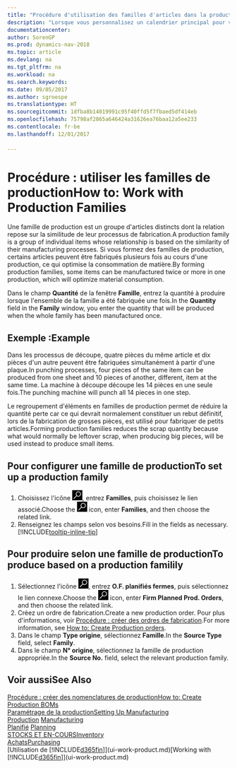 ```yaml
---
title: "Procédure d'utilisation des familles d'articles dans la production"
description: "Lorsque vous personnalisez un calendrier principal pour votre société ou pour l'un de ses partenaires commerciaux, votre tâche consiste essentiellement à modifier le statut des jours ouvrés et chômés."
documentationcenter: 
author: SorenGP
ms.prod: dynamics-nav-2018
ms.topic: article
ms.devlang: na
ms.tgt_pltfrm: na
ms.workload: na
ms.search.keywords: 
ms.date: 09/05/2017
ms.author: sgroespe
ms.translationtype: HT
ms.sourcegitcommit: 1dfba8b14019991c95f40ffd5f7fbaed5df414eb
ms.openlocfilehash: 75798af2865a646424a31626ea76baa12a5ee233
ms.contentlocale: fr-be
ms.lasthandoff: 12/01/2017

---
```

# <a name="how-to-work-with-production-families"></a><span data-ttu-id="723fc-103">Procédure : utiliser les familles de production</span><span class="sxs-lookup"><span data-stu-id="723fc-103">How to: Work with Production Families</span></span>
<span data-ttu-id="723fc-104">Une famille de production est un groupe d'articles distincts dont la relation repose sur la similitude de leur processus de fabrication.</span><span class="sxs-lookup"><span data-stu-id="723fc-104">A production family is a group of individual items whose relationship is based on the similarity of their manufacturing processes.</span></span> <span data-ttu-id="723fc-105">Si vous formez des familles de production, certains articles peuvent être fabriqués plusieurs fois au cours d'une production, ce qui optimise la consommation de matière.</span><span class="sxs-lookup"><span data-stu-id="723fc-105">By forming production families, some items can be manufactured twice or more in one production, which will optimize material consumption.</span></span>

<span data-ttu-id="723fc-106">Dans le champ **Quantité** de la fenêtre **Famille**, entrez la quantité à produire lorsque l'ensemble de la famille a été fabriquée une fois.</span><span class="sxs-lookup"><span data-stu-id="723fc-106">In the **Quantity** field in the **Family** window, you enter the quantity that will be produced when the whole family has been manufactured once.</span></span>

## <a name="example"></a><span data-ttu-id="723fc-107">Exemple :</span><span class="sxs-lookup"><span data-stu-id="723fc-107">Example</span></span>
<span data-ttu-id="723fc-108">Dans les processus de découpe, quatre pièces du même article et dix pièces d'un autre peuvent être fabriquées simultanément à partir d'une plaque.</span><span class="sxs-lookup"><span data-stu-id="723fc-108">In punching processes, four pieces of the same item can be produced from one sheet and 10 pieces of another, different, item at the same time.</span></span> <span data-ttu-id="723fc-109">La machine à découpe découpe les 14 pièces en une seule fois.</span><span class="sxs-lookup"><span data-stu-id="723fc-109">The punching machine will punch all 14 pieces in one step.</span></span>

<span data-ttu-id="723fc-110">Le regroupement d'éléments en familles de production permet de réduire la quantité perte car ce qui devrait normalement constituer un rebut définitif, lors de la fabrication de grosses pièces, est utilisé pour fabriquer de petits articles.</span><span class="sxs-lookup"><span data-stu-id="723fc-110">Forming production families reduces the scrap quantity because what would normally be leftover scrap, when producing big pieces, will be used instead to produce small items.</span></span>

## <a name="to-set-up-a-production-family"></a><span data-ttu-id="723fc-111">Pour configurer une famille de production</span><span class="sxs-lookup"><span data-stu-id="723fc-111">To set up a production family</span></span>
1. <span data-ttu-id="723fc-112">Choisissez l'icône ![Page ou état pour la recherche](media/ui-search/search_small.png "Page ou état pour la recherche"), entrez **Familles**, puis choisissez le lien associé.</span><span class="sxs-lookup"><span data-stu-id="723fc-112">Choose the ![Search for Page or Report](media/ui-search/search_small.png "Search for Page or Report icon") icon, enter **Families**, and then choose the related link.</span></span>
2. <span data-ttu-id="723fc-113">Renseignez les champs selon vos besoins.</span><span class="sxs-lookup"><span data-stu-id="723fc-113">Fill in the fields as necessary.</span></span> [!INCLUDE[tooltip-inline-tip](includes/tooltip-inline-tip_md.md)]

## <a name="to-produce-based-on-a-production-familily"></a><span data-ttu-id="723fc-114">Pour produire selon une famille de production</span><span class="sxs-lookup"><span data-stu-id="723fc-114">To produce based on a production familily</span></span>
1. <span data-ttu-id="723fc-115">Sélectionnez l'icône ![Page ou état pour la recherche](media/ui-search/search_small.png "Page ou état pour la recherche"), entrez **O.F. planifiés fermes**, puis sélectionnez le lien connexe.</span><span class="sxs-lookup"><span data-stu-id="723fc-115">Choose the ![Search for Page or Report](media/ui-search/search_small.png "Search for Page or Report icon") icon, enter **Firm Planned Prod. Orders**, and then choose the related link.</span></span>
2. <span data-ttu-id="723fc-116">Créez un ordre de fabrication.</span><span class="sxs-lookup"><span data-stu-id="723fc-116">Create a new production order.</span></span> <span data-ttu-id="723fc-117">Pour plus d'informations, voir [Procédure : créer des ordres de fabrication](production-how-to-create-production-orders.md).</span><span class="sxs-lookup"><span data-stu-id="723fc-117">For more information, see [How to: Create Production orders](production-how-to-create-production-orders.md).</span></span>
3. <span data-ttu-id="723fc-118">Dans le champ **Type origine**, sélectionnez **Famille**.</span><span class="sxs-lookup"><span data-stu-id="723fc-118">In the **Source Type** field, select **Family**.</span></span>  
4. <span data-ttu-id="723fc-119">Dans le champ **N° origine**, sélectionnez la famille de production appropriée.</span><span class="sxs-lookup"><span data-stu-id="723fc-119">In the **Source No.** field, select the relevant production family.</span></span>

## <a name="see-also"></a><span data-ttu-id="723fc-120">Voir aussi</span><span class="sxs-lookup"><span data-stu-id="723fc-120">See Also</span></span>
[<span data-ttu-id="723fc-121">Procédure : créer des nomenclatures de production</span><span class="sxs-lookup"><span data-stu-id="723fc-121">How to: Create Production BOMs</span></span>](production-how-to-create-production-boms.md)  
[<span data-ttu-id="723fc-122">Paramétrage de la production</span><span class="sxs-lookup"><span data-stu-id="723fc-122">Setting Up Manufacturing</span></span>](production-configure-production-processes.md)  
<span data-ttu-id="723fc-123">[Production](production-manage-manufacturing.md)  </span><span class="sxs-lookup"><span data-stu-id="723fc-123">[Manufacturing](production-manage-manufacturing.md)  </span></span>  
<span data-ttu-id="723fc-124">[Planifié](production-planning.md) </span><span class="sxs-lookup"><span data-stu-id="723fc-124">[Planning](production-planning.md) </span></span>  
[<span data-ttu-id="723fc-125">STOCKS ET EN-COURS</span><span class="sxs-lookup"><span data-stu-id="723fc-125">Inventory</span></span>](inventory-manage-inventory.md)  
[<span data-ttu-id="723fc-126">Achats</span><span class="sxs-lookup"><span data-stu-id="723fc-126">Purchasing</span></span>](purchasing-manage-purchasing.md)  
<span data-ttu-id="723fc-127">[Utilisation de [!INCLUDE[d365fin](includes/d365fin_md.md)]](ui-work-product.md)</span><span class="sxs-lookup"><span data-stu-id="723fc-127">[Working with [!INCLUDE[d365fin](includes/d365fin_md.md)]](ui-work-product.md)</span></span>

